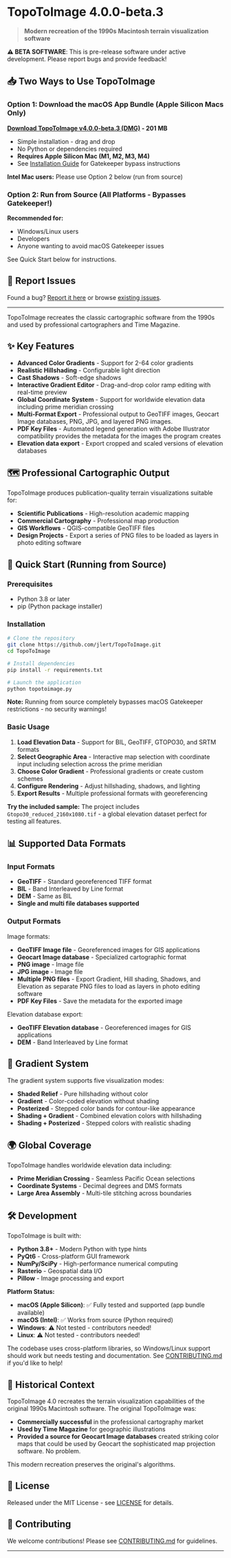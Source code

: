 # TopoToImage 4.0.0-beta.3

> **Modern recreation of the 1990s Macintosh terrain visualization software**

**⚠️ BETA SOFTWARE**: This is pre-release software under active development. Please report bugs and provide feedback!

## 📥 Two Ways to Use TopoToImage

### Option 1: Download the macOS App Bundle (Apple Silicon Macs Only)

**[Download TopoToImage v4.0.0-beta.3 (DMG)](https://github.com/jlert/TopoToImage/releases/latest) - 201 MB**

- Simple installation - drag and drop
- No Python or dependencies required
- **Requires Apple Silicon Mac (M1, M2, M3, M4)**
- See [Installation Guide](docs/INSTALLATION.md) for Gatekeeper bypass instructions

**Intel Mac users:** Please use Option 2 below (run from source)

### Option 2: Run from Source (All Platforms - Bypasses Gatekeeper!)

**Recommended for:**
- Windows/Linux users
- Developers
- Anyone wanting to avoid macOS Gatekeeper issues

See Quick Start below for instructions.

## 🐛 Report Issues

Found a bug? [Report it here](https://github.com/jlert/TopoToImage/issues/new) or browse [existing issues](https://github.com/jlert/TopoToImage/issues).

---

TopoToImage recreates the classic cartographic software from the 1990s and used by professional cartographers and Time Magazine. 

## ✨ Key Features

- **Advanced Color Gradients** - Support for 2-64 color gradients
- **Realistic Hillshading** - Configurable light direction  
- **Cast Shadows** - Soft-edge shadows
- **Interactive Gradient Editor** - Drag-and-drop color ramp editing with real-time preview
- **Global Coordinate System** - Support for worldwide elevation data including prime meridian crossing
- **Multi-Format Export** - Professional output to GeoTIFF images, Geocart Image databases, PNG, JPG, and layered PNG images.
- **PDF Key Files** - Automated legend generation with Adobe Illustrator compatibility provides the metadata for the images the program creates
- **Elevation data export** - Export cropped and scaled versions of elevation databases

## 🗺️ Professional Cartographic Output

TopoToImage produces publication-quality terrain visualizations suitable for:
- **Scientific Publications** - High-resolution academic mapping
- **Commercial Cartography** - Professional map production
- **GIS Workflows** - QGIS-compatible GeoTIFF files
- **Design Projects** - Export a series of PNG files to be loaded as layers in photo editing software

## 🚀 Quick Start (Running from Source)

### Prerequisites
- Python 3.8 or later
- pip (Python package installer)

### Installation

```bash
# Clone the repository
git clone https://github.com/jlert/TopoToImage.git
cd TopoToImage

# Install dependencies
pip install -r requirements.txt

# Launch the application
python topotoimage.py
```

**Note:** Running from source completely bypasses macOS Gatekeeper restrictions - no security warnings!

### Basic Usage

1. **Load Elevation Data** - Support for BIL, GeoTIFF, GTOPO30, and SRTM formats
2. **Select Geographic Area** - Interactive map selection with coordinate input including selection across the prime meridian
3. **Choose Color Gradient** - Professional gradients or create custom schemes
4. **Configure Rendering** - Adjust hillshading, shadows, and lighting
5. **Export Results** - Multiple professional formats with georeferencing

**Try the included sample:** The project includes `Gtopo30_reduced_2160x1080.tif` - a global elevation dataset perfect for testing all features.

## 📊 Supported Data Formats

### Input Formats
- **GeoTIFF** - Standard georeferenced TIFF format
- **BIL** - Band Interleaved by Line format
- **DEM** - Same as BIL
- **Single and multi file databases supported**


### Output Formats

Image formats:
- **GeoTIFF Image file** - Georeferenced images for GIS applications
- **Geocart Image database** - Specialized cartographic format
- **PNG image** - Image file
- **JPG image** - Image file
- **Multiple PNG files** - Export Gradient, Hill shading, Shadows, and Elevation as separate PNG files to load as layers in photo editing software
- **PDF Key Files** - Save the metadata for the exported image

Elevation database export:
- **GeoTIFF Elevation database** - Georeferenced images for GIS applications
- **DEM** - Band Interleaved by Line format

## 🎨 Gradient System

The gradient system supports five visualization modes:
- **Shaded Relief** - Pure hillshading without color
- **Gradient** - Color-coded elevation without shading
- **Posterized** - Stepped color bands for contour-like appearance
- **Shading + Gradient** - Combined elevation colors with hillshading
- **Shading + Posterized** - Stepped colors with realistic shading

## 🌍 Global Coverage

TopoToImage handles worldwide elevation data including:
- **Prime Meridian Crossing** - Seamless Pacific Ocean selections
- **Coordinate Systems** - Decimal degrees and DMS formats
- **Large Area Assembly** - Multi-tile stitching across boundaries

## 🛠️ Development

TopoToImage is built with:
- **Python 3.8+** - Modern Python with type hints
- **PyQt6** - Cross-platform GUI framework
- **NumPy/SciPy** - High-performance numerical computing
- **Rasterio** - Geospatial data I/O
- **Pillow** - Image processing and export

**Platform Status:**
- **macOS (Apple Silicon)**: ✅ Fully tested and supported (app bundle available)
- **macOS (Intel)**: ✅ Works from source (Python required)
- **Windows**: ⚠️ Not tested - contributors needed!
- **Linux**: ⚠️ Not tested - contributors needed!

The codebase uses cross-platform libraries, so Windows/Linux support should work but needs testing and documentation. See [CONTRIBUTING.md](docs/CONTRIBUTING.md) if you'd like to help!

## 🎯 Historical Context

TopoToImage 4.0 recreates the terrain visualization capabilities of the original 1990s Macintosh software. The original TopoToImage was:
- **Commercially successful** in the professional cartography market
- **Used by Time Magazine** for geographic illustrations
- **Provided a source for Geocart Image databases** created striking color maps that could be used by Geocart the sophisticated map projection software. No problem.

This modern recreation preserves the original's algorithms.

## 📄 License

Released under the MIT License - see [LICENSE](LICENSE) for details.

## 🤝 Contributing

We welcome contributions! Please see [CONTRIBUTING.md](docs/CONTRIBUTING.md) for guidelines.

---
